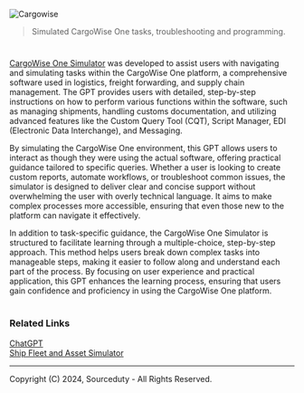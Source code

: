 ![Cargowise](https://github.com/user-attachments/assets/59d33240-8ddf-4558-97c7-5761fd29f48a)

> Simulated CargoWise One tasks, troubleshooting and programming.

#

[CargoWise One Simulator]() was developed to assist users with navigating and simulating tasks within the CargoWise One platform, a comprehensive software used in logistics, freight forwarding, and supply chain management. The GPT provides users with detailed, step-by-step instructions on how to perform various functions within the software, such as managing shipments, handling customs documentation, and utilizing advanced features like the Custom Query Tool (CQT), Script Manager, EDI (Electronic Data Interchange), and Messaging.

By simulating the CargoWise One environment, this GPT allows users to interact as though they were using the actual software, offering practical guidance tailored to specific queries. Whether a user is looking to create custom reports, automate workflows, or troubleshoot common issues, the simulator is designed to deliver clear and concise support without overwhelming the user with overly technical language. It aims to make complex processes more accessible, ensuring that even those new to the platform can navigate it effectively.

In addition to task-specific guidance, the CargoWise One Simulator is structured to facilitate learning through a multiple-choice, step-by-step approach. This method helps users break down complex tasks into manageable steps, making it easier to follow along and understand each part of the process. By focusing on user experience and practical application, this GPT enhances the learning process, ensuring that users gain confidence and proficiency in using the CargoWise One platform.

#
### Related Links

[ChatGPT](https://github.com/sourceduty/ChatGPT)
<br>
[Ship Fleet and Asset Simulator]()

***
Copyright (C) 2024, Sourceduty - All Rights Reserved.
